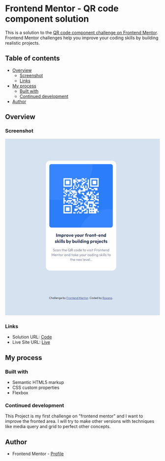 # Frontend Mentor - QR code component solution

This is a solution to the [QR code component challenge on Frontend Mentor](https://www.frontendmentor.io/challenges/qr-code-component-iux_sIO_H). Frontend Mentor challenges help you improve your coding skills by building realistic projects. 

## Table of contents

- [Overview](#overview)
  - [Screenshot](#screenshot)
  - [Links](#links)
- [My process](#my-process)
  - [Built with](#built-with)
  - [Continued development](#continued-development)
- [Author](#author)

## Overview

### Screenshot

![QR - Solution](./design/img-solution.jpg)

### Links

- Solution URL: [Code](https://your-solution-url.com)
- Live Site URL: [Live](https://github.com/Roxchs/frontmentor-challenges/tree/main/qr-code-component)

## My process

### Built with

- Semantic HTML5 markup
- CSS custom properties
- Flexbox


### Continued development

This Project is my first challenge on "frontend mentor" and I want to improve the fronted area. I will try to make other versions with techniques like media query and grid to perfect other concepts.

## Author

- Frontend Mentor - [Profile](https://www.frontendmentor.io/profile/Roxchs)
